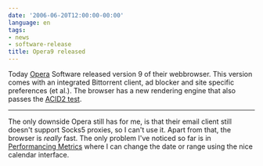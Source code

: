 ```yaml
---
date: '2006-06-20T12:00:00-00:00'
language: en
tags:
- news
- software-release
title: Opera9 released
---
```



Today [Opera](http://www.opera.com) Software released version 9 of their webbrowser. This version comes with an integrated Bittorrent client, ad blocker and site specific preferences (et al.). The browser has a new rendering engine that also passes the [ACID2 test](http://www.webstandards.org/action/acid2).

-------------------------------



The only downside Opera still has for me, is that their email client still doesn't support Socks5 proxies, so I can't use it. Apart from that, the browser is _really_ fast. The only problem I've noticed so far is in [Performancing Metrics](http://performancing.com/metrics) where I can change the date or range using the nice calendar interface.
